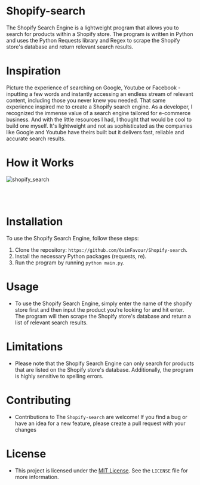 # Shopify-search
The Shopify Search Engine is a lightweight program that allows you to search for products within a Shopify store. The program is written in Python and uses the Python Requests library and Regex to scrape the Shopify store's database and return relevant search results.

# Inspiration
Picture the experience of searching on Google, Youtube or Facebook - inputting a few words and instantly accessing an endless stream of relevant content, including those you never knew you needed. That same experience inspired me to create a Shopify search engine. As a developer, I recognized the immense value of a search engine tailored for e-commerce business. And with the little resources I had, I thought that would be cool to build one myself. It's lightweight and not as sophisticated as the companies like Google and Youtube have theirs built but it delivers fast, reliable and accurate search results. 


# How it Works

![shopify_search](https://user-images.githubusercontent.com/95959056/208899339-ac37f2e5-617c-4027-a5fb-81567b75eb92.gif)

<br></br>

# Installation
To use the Shopify Search Engine, follow these steps:

1. Clone the repository: `https://github.com/OsimFavour/Shopify-search`.
2. Install the necessary Python packages (requests, re).
3. Run the program by running `python main.py`.


# Usage
- To use the Shopify Search Engine, simply enter the name of the shopify store first and then input the product you're looking for and hit enter. The program will then scrape the Shopify store's database and return a list of relevant search results.

# Limitations
- Please note that the Shopify Search Engine can only search for products that are listed on the Shopify store's database. Additionally, the program is highly sensitive to spelling errors.

# Contributing
- Contributions to The `Shopify-search` are welcome! If you find a bug or have an idea for a new feature, please create a pull request with your changes

# License 
- This project is licensed under the [MIT License](LICENSE). See the `LICENSE` file for more information.






